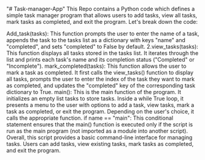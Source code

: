 "# Task-manager-App" 
This Repo contains a Python code which defines a simple task manager program that allows users to add tasks, view all tasks, mark tasks as completed, and exit the program. Let's break down the code:

Add_task(tasks): This function prompts the user to enter the name of a task, appends the task to the tasks list as a dictionary with keys "name" and "completed", and sets "completed" to False by default. 2.view_tasks(tasks): This function displays all tasks stored in the tasks list. It iterates through the list and prints each task's name and its completion status ("Completed" or "Incomplete").
mark_completed(tasks): This function allows the user to mark a task as completed. It first calls the view_tasks() function to display all tasks, prompts the user to enter the index of the task they want to mark as completed, and updates the "completed" key of the corresponding task dictionary to True.
main(): This is the main function of the program. It initializes an empty list tasks to store tasks. Inside a while True loop, it presents a menu to the user with options to add a task, view tasks, mark a task as completed, or exit the program. Depending on the user's choice, it calls the appropriate function.
if name == "main": This conditional statement ensures that the main() function is executed only if the script is run as the main program (not imported as a module into another script). Overall, this script provides a basic command-line interface for managing tasks. Users can add tasks, view existing tasks, mark tasks as completed, and exit the program.
